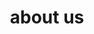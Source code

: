 ---
layout: page
title: about us
nav: true
nav_order: 6
dropdown: true
children: 
    - title: organisers
      permalink: /organisers/
    - title: divider
    - title: philosophy
      permalink: /philosophy/
---